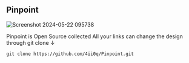 ## Pinpoint
![Screenshot 2024-05-22 095738](https://github.com/4ii0q/Pinpoint/assets/100587754/147bebea-62cc-46ca-a985-bd6d43762682)


Pinpoint is Open Source collected All your links can change the design through git clone ↓
```
git clone https://github.com/4ii0q/Pinpoint.git
```
